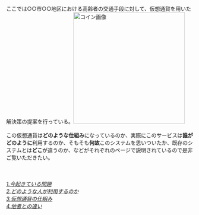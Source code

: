 ここでは○○市○○地区における高齢者の交通手段に対して、仮想通貨を用いた解決策の提案を行っている。<img width="300px" alt="コイン画像" src="http://4.bp.blogspot.com/-mbJekablyq0/Ue0_5tuWwvI/AAAAAAAAAPY/7hy8DpX__0s/s1600/other_coin01.png"><br><br>
この仮想通貨は**どのような仕組み**になっているのか、実際にこのサービスは**誰がどのように**利用するのか、そもそも**何故**このシステムを思いついたか、既存のシステムとは**どこ**が違うのか、などがそれぞれのページで説明されているので是非ご覧いただきたい。<br><br><br><br>
[*1.今起きている問題*](https://16-2505-002-9.github.io/pickup/four)<br>
[*2.どのような人が利用するのか*](https://16-2505-002-9.github.io/pickup/2)<br>
[*3.仮想通貨の仕組み*](https://16-2505-002-9.github.io/pickup/1)<br>
[*4.他者との違い*](https://16-2505-002-9.github.io/pickup/five)
